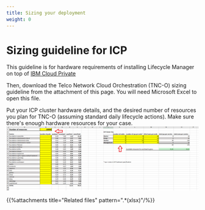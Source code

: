 ```yaml
---
title: Sizing your deployment
weight: 0
---
```


# Sizing guideline for ICP

This guideline is for hardware requirements of installing Lifecycle Manager on top of [IBM Cloud Private](https://www.ibm.com/support/knowledgecenter/en/SSBS6K_3.1.0/getting_started/introduction.html)

Then, download the Telco Network Cloud Orchestration (TNC-O) sizing guideline from the attachment of this page. You will need Microsoft Excel to open this file.

Put your ICP cluster hardware details, and the desired number of resources you plan for TNC-O (assuming standard daily lifecycle actions). Make sure there's enough hardware resources for your case.
![Instructions for guideline file](/images/reference/sizing-guidelines/guideline-instructions.png "Guideline Instructions")


{{%attachments title="Related files" pattern=".*(xlsx)"/%}}